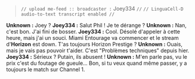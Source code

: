 > `// upload me-feed :: broadcaster :` Joey334 `//`
> `// LinguaCell-D audio-to-text transcript enabled //`

**Unknown :** Joey ?
**Joey334 :** Salut Phil ! Je te dérange ?
**Unknown :** Nan, c'est bon. J'ai fini de bosser.
**Joey334 :** Cool. Désolé d'appeler à cette heure, mais j'ai un souci. Miami Entourage va commencer et le stream d'**Horizon** est down. T'as toujours Horizon Prestige ?
**Unknown :** Ouais, mais je vais pas pouvoir t'aider. C'est "Problèmes techniques" depuis hier.
**Joey334 :** Sérieux ? Putain, ils abusent !
**Unknown :** M'en parle pas, vu le prix c'est du foutage de gueule... Bon, si tu veux quand même passer, y a toujours le match sur Channel 1.
